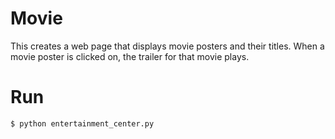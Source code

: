 # Movie
This creates a web page that displays movie posters and their titles. When a movie poster is clicked on, the trailer for that movie plays.

# Run
`$ python entertainment_center.py`

